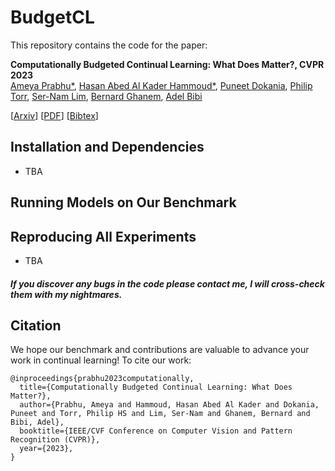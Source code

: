 # BudgetCL

This repository contains the code for the paper:

**Computationally Budgeted Continual Learning: What Does Matter?, CVPR 2023**  
[Ameya Prabhu*](https://drimpossible.github.io), [Hasan Abed Al Kader Hammoud*](https://github.com/hammoudhasan), [Puneet Dokania](https://puneetkdokania.github.io), [Philip Torr](https://www.robots.ox.ac.uk/~phst/), [Ser-Nam Lim](https://sites.google.com/site/sernam), [Bernard Ghanem](https://www.bernardghanem.com/), [Adel Bibi](https://www.adelbibi.com/)

[[Arxiv](https://arxiv.org/abs/2303.11165)]
[[PDF](https://github.com/drimpossible/drimpossible.github.io/raw/master/documents/BudgetCL.pdf)]
[[Bibtex](https://github.com/drimpossible/BudgetCL/#citation)]

## Installation and Dependencies

- TBA

## Running Models on Our Benchmark

## Reproducing All Experiments

- TBA

##### If you discover any bugs in the code please contact me, I will cross-check them with my nightmares.

## Citation

We hope our benchmark and contributions are valuable to advance your work in continual learning! To cite our work:

```
@inproceedings{prabhu2023computationally,
  title={Computationally Budgeted Continual Learning: What Does Matter?},
  author={Prabhu, Ameya and Hammoud, Hasan Abed Al Kader and Dokania, Puneet and Torr, Philip HS and Lim, Ser-Nam and Ghanem, Bernard and Bibi, Adel},
  booktitle={IEEE/CVF Conference on Computer Vision and Pattern Recognition (CVPR)},
  year={2023},
}
```
